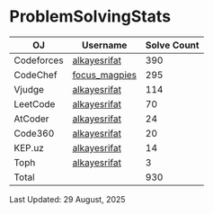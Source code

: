 # ProblemSolvingStats


| OJ | Username | Solve Count |
| -- | -------- | ----------- |
| Codeforces | [alkayesrifat](https://codeforces.com/profile/alkayesrifat) | 390 |
| CodeChef | [focus_magpies](https://www.codechef.com/users/focus_magpies) | 295 |
| Vjudge | [alkayesrifat](https://vjudge.net/user/alkayesrifat) | 114 |
| LeetCode | [alkayesrifat](https://leetcode.com/u/alkayesrifat/) | 70 |
| AtCoder | [alkayesrifat](https://atcoder.jp/users/alkayesrifat) | 24 |
| Code360 | [alkayesrifat](https://www.naukri.com/code360/profile/alkayesrifat) | 20 |
| KEP.uz | [alkayesrifat](https://kep.uz/users/user/alkayesrifat) | 14 |
| Toph | [alkayesrifat](https://toph.co/u/alkayesrifat) | 3 |
| Total | | 930 |

Last Updated: 29 August, 2025
